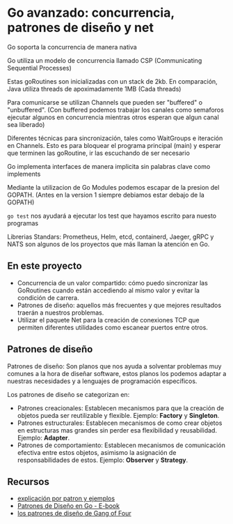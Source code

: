 # Go avanzado: concurrencia, patrones de diseño y net

Go soporta la concurrencia de manera nativa

Go utiliza un modelo de concurrencia llamado CSP
(Communicating Sequential Processes)

Estas goRoutines son inicializadas con un stack de 2kb. En comparación, Java utiliza threads de apoximadamente 1MB (Cada threads)

Para comunicarse se utilizan Channels que pueden
ser "buffered" o "unbuffered". (Con buffered podemos trabajar los canales como semaforos ejecutar algunos en concurrencia mientras otros esperan que algun canal sea liberado)

Diferentes técnicas para sincronización, tales como WaitGroups e iteración en Channels. Esto es para bloquear el programa principal (main) y esperar que terminen las goRoutine, ir las escuchando de ser necesario

Go implementa interfaces de manera implicita sin palabras clave como implements

Mediante la utilizacion de Go Modules podemos escapar de la presion del GOPATH. (Antes en la version 1 siempre debiamos estar debajo de la GOPATH)

```go test``` nos ayudará a ejecutar los test que hayamos escrito para nuesto programas

Librerias Standars: Prometheus, Helm, etcd, containerd, Jaeger, gRPC y NATS son algunos de los proyectos que más llaman la atención en Go.


## En este proyecto
* Concurrencia de un valor compartido: cómo puedo sincronizar las GoRoutines cuando están accediendo al mismo valor y evitar la condición de carrera.
* Patrones de diseño: aquellos más frecuentes y que mejores resultados traerán a nuestros problemas.
* Utilizar el paquete Net para la creación de conexiones TCP que permiten diferentes utilidades como escanear puertos entre otros.

## Patrones de diseño 
Patrones de diseño: Son planos que nos ayuda a solventar problemas muy comunes a la hora de diseñar software, estos planos los podemos adaptar a nuestras necesidades y a lenguajes de programación específicos.

Los patrones de diseño se categorizan en:
* Patrones creacionales: Establecen mecanismos para que la creación de objetos pueda ser reutilizable y flexible. Ejemplo: **Factory** y **Singleton**.
* Patrones estructurales: Establecen mecanismos de como crear objetos en estructuras mas grandes sin perder esa flexibilidad y reusabilidad. Ejemplo: **Adapter**.
* Patrones de comportamiento: Establecen mecanismos de comunicación efectiva entre estos objetos, asimismo la asignación de responsabilidades de estos. Ejemplo: **Observer** y **Strategy**.

## Recursos 
* [explicación por patron y ejemplos](https://refactoring.guru/es/design-patterns/go)
* [Patrones de Diseño en Go - E-book](https://github.com/danielspk/designpatternsingoebook)
* [los patrones de diseño de Gang of Four](https://springframework.guru/gang-of-four-design-patterns/)


